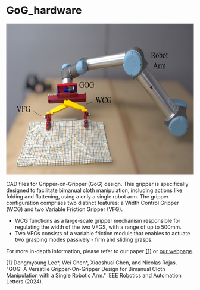 # GoG_hardware

<p align="center">
  <img src="./img/GoG_img.jpg" width="640" height="406">

CAD files for Gripper-on-Gripper (GoG) design. This gripper is specifically designed to facilitate bimanual cloth manipulation, including actions like folding and flattening, using a only a single robot arm. The gripper configuration comprises two distinct features: a Width Control Gripper (WCG) and two Variable Friction Gripper (VFG). 
- WCG functions as a large-scale gripper mechanism responsible for regulating the width of the two VFGS, with a range of up to 500mm. 
- Two VFGs consists of a variable friction module that enables to actuate two grasping modes passively - firm and sliding grasps.

For more in-depth information, please refer to our paper [[1]](https://ieeexplore.ieee.org/abstract/document/10410659) or [our webpage](https://sites.google.com/view/gripperongripper).

[1] Dongmyoung Lee*, Wei Chen*, Xiaoshuai Chen, and Nicolas Rojas. "GOG: A Versatile Gripper-On-Gripper Design for Bimanual Cloth Manipulation with a Single Robotic Arm." IEEE Robotics and Automation Letters (2024).

